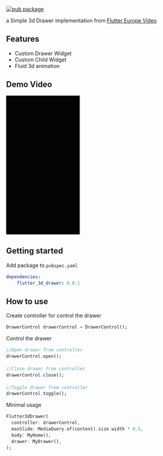 [![pub package](https://img.shields.io/badge/pub-v0.0.1-blue)](https://pub.dev/packages/flutter_3d_drawer)

a Simple 3d Drawer implementation from [Flutter Europe Video](https://www.youtube.com/watch?v=FCyoHclCqc8&t=1157s)

## Features

- Custom Drawer Widget
- Custom Child Widget
- Fluid 3d animation

## Demo Video

<p float="left">
  <img src="https://raw.githubusercontent.com/yasfdany/flutter_3d_drawer/master/doc/gif/demo.gif" width="200px">
</p>

## Getting started

Add package to `pubspec.yaml`

```yaml
dependencies:
    flutter_3d_drawer: 0.0.1
```

## How to use

Create controller for control the drawer

```dart
DrawerControl drawerControl = DrawerControl();
```

Control the drawer

```dart
//Open drawer from controller
drawerControl.open();

//Close drawer from controller
drawerControl.close();

//Toggle drawer from controller
drawerControl.toggle();
```

Minimal usage

```dart
Flutter3dDrawer(
  controller: drawerControl,
  maxSlide: MediaQuery.of(context).size.width * 0.5,
  body: MyHome(),
  drawer: MyDrawer(),
);
```